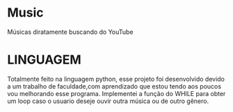 # Music
Músicas diratamente buscando do YouTube

# LINGUAGEM
Totalmente feito na linguagem python, esse projeto foi desenvolvido devido a um trabalho de faculdade,com aprendizado que estou tendo aos poucos vou melhorando esse programa. 
Implementei a função do WHILE para obter um loop caso o usuario deseje ouvir outra música ou de outro gênero.
